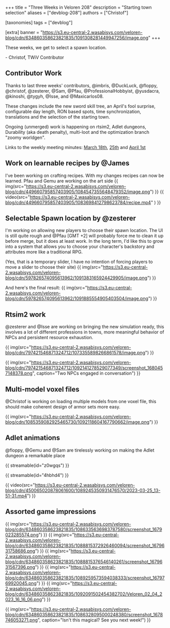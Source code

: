 +++
title = "Three Weeks in Veloren 208"
description = "Starting town selection"
aliases = ["devblog-208"]
authors = ["Christof"]

[taxonomies]
tags = ["devblog"]

[extra]
banner = "https://s3.eu-central-2.wasabisys.com/veloren-blog/cdn/634860358623821835/1091308281449947256/image.png"
+++

These weeks, we get to select a spawn location.

\- Christof, TWiV Contributor

## Contributor Work

Thanks to last three weeks' contributors, @imbris, @DuckLuck, @floppy, @christof, @zesterer, @Sam, @Pfau, @ProfessionalHobbyist, @yusdacra, @kinoshi, @tygyh, @Isse, and @Maxicarlos08.

These changes include the new sword skill tree, an April's fool surprise, configurable day length, RON based spots, time synchronization, translations and the selection of the starting town.

Ongoing (unmerged) work is happening on rtsim2, Adlet dungeons, Durability (aka death penalty), multi-loot and the optimization branch "zoomy worldgen".

Links to the weekly meeting minutes: [March 18th](https://hackmd.io/@veloren/BJO5FtQe3), [25th](https://hackmd.io/@veloren/HkraH93gh) and [April 1st](https://hackmd.io/@veloren/S1xAxgIW2)

## Work on learnable recipes by @James

I've been working on crafting recipes. With my changes recipes can now be learned. Pfau and Gemu are working on the art side
{{ img(src="https://s3.eu-central-2.wasabisys.com/veloren-blog/cdn/449660795857403905/1084547355648479352/image.png") }}
{{ video(src="https://s3.eu-central-2.wasabisys.com/veloren-blog/cdn/449660795857403905/1083698412798623784/recipe.mp4" ) }}

## Selectable Spawn location by @zesterer

I'm working on allowing new players to choose their spawn location. The UI is still quite rough and @Pfau [GMT +2] will probably force me to clean it up before merge, but it does at least work. In the long term, I'd like this to grow into a system that allows you to choose your character's backstory and attributes more like a traditional RPG.

(Yes, that is a temporary slider, I have no intention of forcing players to move a slider to choose their site)
{{ img(src="https://s3.eu-central-2.wasabisys.com/veloren-blog/cdn/597826574095613962/1091383165924429905/image.png") }}

And here's the final result:
{{ img(src="https://s3.eu-central-2.wasabisys.com/veloren-blog/cdn/597826574095613962/1091885554905403504/image.png") }}

## Rtsim2 work

@zesterer and @Isse are working on bringing the new simulation ready, this involves a lot of different professions in towns, more meaningful behavior of NPCs and persistent resource exhaustion.

{{ img(src="https://s3.eu-central-2.wasabisys.com/veloren-blog/cdn/797421546871324712/1073355898266861578/image.png") }}

{{ img(src="https://s3.eu-central-2.wasabisys.com/veloren-blog/cdn/797421546871324712/1092141278529077349/screenshot_1680457148378.png", caption="Two NPCs engaged in conversation") }}

## Multi-model voxel files

@Christof is working on loading multiple models from one voxel file, this should make coherent design of armor sets more easy.

{{ img(src="https://s3.eu-central-2.wasabisys.com/veloren-blog/cdn/1085359082925465730/1092118604167790662/image.png") }}

## Adlet animations

@floppy, @Gemu and @Sam are tirelessly working on making the Adlet dungeon a remarkable place

{{ streamable(id="z0wgqs") }}

{{ streamable(id="4hbhd4") }}

{{ video(src="https://s3.eu-central-2.wasabisys.com/veloren-blog/cdn/450065020878061600/1089245350931476570/2023-03-25_13-51-31.mp4") }}

## Assorted game impressions

{{ img(src="https://s3.eu-central-2.wasabisys.com/veloren-blog/cdn/634860358623821835/1086335636983787580/screenshot_1679023285574.png") }}
{{ img(src="https://s3.eu-central-2.wasabisys.com/veloren-blog/cdn/634860358623821835/1088815372926460094/screenshot_1679631758686.png") }}
{{ img(src="https://s3.eu-central-2.wasabisys.com/veloren-blog/cdn/634860358623821835/1088815376546140261/screenshot_1679631567396.png") }}
{{ img(src="https://s3.eu-central-2.wasabisys.com/veloren-blog/cdn/634860358623821835/1089259573594038333/screenshot_1679769920045.png") }}
{{ img(src="https://s3.eu-central-2.wasabisys.com/veloren-blog/cdn/634860358623821835/1092091502454382702/Veloren_02_04_2023_16_16_06.png") }}

{{
  img(src="https://s3.eu-central-2.wasabisys.com/veloren-blog/cdn/634860358623821835/1086328095000248380/screenshot_1678746053271.png",
  caption="Isn't this magical? See you next week!")
}}
